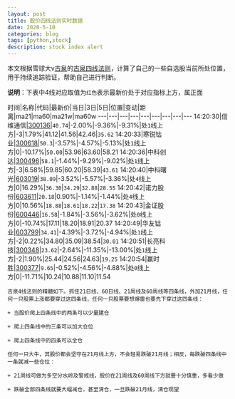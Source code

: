 ```yaml
---
layout: post
title: 股价四线法则实时数据
date: 2020-5-10
categories: blog
tags: [python,stock]
description: stock index alert
---
```



本文根据雪球大v[古泉](https://xueqiu.com/u/7148646888)的[古泉四线法则](https://xueqiu.com/7148646888/130498192)，计算了自己的一些自选股当前所处位置，用于持续追踪验证，帮助自己进行判断。

**说明**：下表中4线对应取值为`红色`表示最新价处于对应指标上方，属正面

时间|名称|代码|最新价|当日|3日|5日|位置|变动|距离|ma21|ma60|ma21w|ma60w
---|---|---|---|---|---|---|---|---
14:20:30|信维通信|[300136](https://xueqiu.com/S/SZ300136)|`40.74`|-2.00%|-9.36%|-9.31%|处`1`线上方|-3|1.79%|41.12|41.56|42.46|`35.62`
14:20:33|寒锐钴业|[300618](https://xueqiu.com/S/SZ300618)|`50.3`|-3.57%|-4.57%|-5.13%|处`1`线上方|0|-10.17%|`50.00`|53.96|63.60|58.21
14:20:36|中科创达|[300496](https://xueqiu.com/S/SZ300496)|`58.1`|-1.44%|-9.29%|-9.02%|处`1`线上方|-3|6.58%|59.85|60.20|58.39|`43.61`
14:20:40|中科曙光|[603019](https://xueqiu.com/S/SH603019)|`38.09`|-3.52%|-5.57%|-3.36%|处`4`线上方|0|16.29%|`36.30`|`34.29`|`32.88`|`28.55`
14:20:42|诺力股份|[603611](https://xueqiu.com/S/SH603611)|`20.18`|0.90%|-1.14%|-1.44%|处`4`线上方|0|10.56%|`18.88`|`18.61`|`18.22`|`17.38`
14:20:43|金证股份|[600446](https://xueqiu.com/S/SH600446)|`16.58`|-1.84%|-3.56%|-3.62%|处`0`线上方|0|-10.74%|17.11|18.20|18.91|20.37
14:20:49|华友钴业|[603799](https://xueqiu.com/S/SH603799)|`34.41`|-4.39%|-3.72%|-4.94%|处`1`线上方|-2|0.22%|34.80|35.09|38.54|`30.01`
14:20:51|长亮科技|[300348](https://xueqiu.com/S/SZ300348)|`23.62`|-2.64%|-11.35%|-13.00%|处`1`线上方|-2|1.90%|25.44|24.56|24.63|`19.25`
14:20:54|赢时胜|[300377](https://xueqiu.com/S/SZ300377)|`9.65`|-0.52%|-4.56%|-4.88%|处`0`线上方|0|-11.71%|10.24|10.88|11.10|11.54

```
古泉4线法则的精髓如下。抓住21日线、60日线、21周线及60周线等四条线，外加21月线，任何一只股票上涨都要穿过这四条线，任何一只股票要想爆雷也要先下穿过这四条线：

+ 当股价爬上四条线中的两条可以少量建仓

+ 爬上四条线中的三条可以加大仓位

+ 爬上四条线中的四条可以全仓

任何一只大牛，其股价都会坚守在21月线上方，不会轻易跌破21月线；相反，每跌破四条线中一条就减一些仓位：

+ 21周线可做为多空分水岭及警戒线，股价在21周线及60周线下方就要十分慎重，多看少做

+ 跌破全部四条线就要大幅减仓，甚至清仓，一旦跌破21月线，清仓观望
```